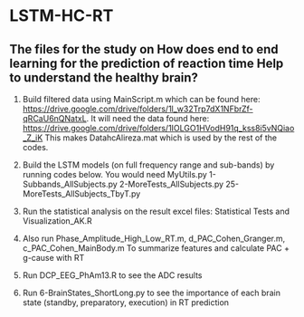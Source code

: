 # LSTM-HC-RT
## The files for the study on How does end to end learning for the prediction of reaction time Help to understand the healthy brain?
1) Build filtered data using MainScript.m which can be found here: https://drive.google.com/drive/folders/1l_w32Trp7dX1NFbrZf-qRCaU6nQNatxL. It will need the data found here: https://drive.google.com/drive/folders/1IOLGO1HVodH91q_kss8i5vNQiao_Z_iK
This makes DatahcAlireza.mat which is used by the rest of the codes.

2) Build the LSTM models (on full frequency range and sub-bands) by running codes below. You would need 
MyUtils.py 
1-Subbands_AllSubjects.py
2-MoreTests_AllSubjects.py
25-MoreTests_AllSubjects_TbyT.py

3) Run the statistical analysis on the result excel files: Statistical Tests and Visualization_AK.R

4) Also run Phase_Amplitude_High_Low_RT.m, d_PAC_Cohen_Granger.m, c_PAC_Cohen_MainBody.m
To summarize features and calculate PAC + g-cause with RT

5) Run DCP_EEG_PhAm13.R to see the ADC results

6) Run 6-BrainStates_ShortLong.py to see the importance of each brain state (standby, preparatory, execution) in RT prediction
